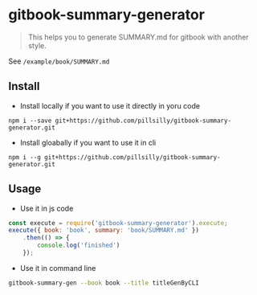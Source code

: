 # gitbook-summary-generator

> This helps you to generate SUMMARY.md for gitbook with another style.

See `/example/book/SUMMARY.md`

## Install

- Install locally if you want to use it directly in yoru code

`npm i --save git+https://github.com/pillsilly/gitbook-summary-generator.git`

- Install gloabally if you want to use it in cli

`npm i --g git+https://github.com/pillsilly/gitbook-summary-generator.git`

## Usage

- Use it in js code

```javascript
const execute = require('gitbook-summary-generator').execute;
execute({ book: 'book', summary: 'book/SUMMARY.md' })
    .then(() => {
        console.log('finished')
    });
```

- Use it in command line

```bash
gitbook-summary-gen --book book --title titleGenByCLI
```
